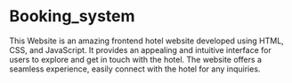 # Booking_system
This Website is an amazing frontend hotel website developed using HTML, CSS, and JavaScript. It provides an appealing and intuitive interface for users to explore and get in touch with the hotel. The website offers a seamless experience, easily connect with the hotel for any inquiries.
